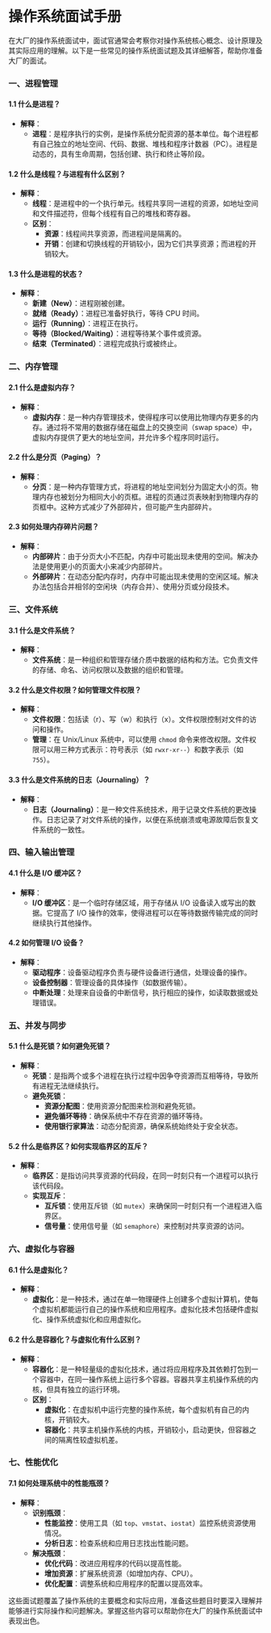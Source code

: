 # 操作系统面试手册

在大厂的操作系统面试中，面试官通常会考察你对操作系统核心概念、设计原理及其实际应用的理解。以下是一些常见的操作系统面试题及其详细解答，帮助你准备大厂的面试。

### 一、进程管理

#### 1.1 **什么是进程？**
- **解释**：
  - **进程**：是程序执行的实例，是操作系统分配资源的基本单位。每个进程都有自己独立的地址空间、代码、数据、堆栈和程序计数器（PC）。进程是动态的，具有生命周期，包括创建、执行和终止等阶段。

#### 1.2 **什么是线程？与进程有什么区别？**
- **解释**：
  - **线程**：是进程中的一个执行单元。线程共享同一进程的资源，如地址空间和文件描述符，但每个线程有自己的堆栈和寄存器。
  - **区别**：
    - **资源**：线程间共享资源，而进程间是隔离的。
    - **开销**：创建和切换线程的开销较小，因为它们共享资源；而进程的开销较大。

#### 1.3 **什么是进程的状态？**
- **解释**：
  - **新建（New）**：进程刚被创建。
  - **就绪（Ready）**：进程已准备好执行，等待 CPU 时间。
  - **运行（Running）**：进程正在执行。
  - **等待（Blocked/Waiting）**：进程等待某个事件或资源。
  - **结束（Terminated）**：进程完成执行或被终止。

### 二、内存管理

#### 2.1 **什么是虚拟内存？**
- **解释**：
  - **虚拟内存**：是一种内存管理技术，使得程序可以使用比物理内存更多的内存。通过将不常用的数据存储在磁盘上的交换空间（swap space）中，虚拟内存提供了更大的地址空间，并允许多个程序同时运行。

#### 2.2 **什么是分页（Paging）？**
- **解释**：
  - **分页**：是一种内存管理方式，将进程的地址空间划分为固定大小的页。物理内存也被划分为相同大小的页框。进程的页通过页表映射到物理内存的页框中。这种方式减少了外部碎片，但可能产生内部碎片。

#### 2.3 **如何处理内存碎片问题？**
- **解释**：
  - **内部碎片**：由于分页大小不匹配，内存中可能出现未使用的空间。解决办法是使用更小的页面大小来减少内部碎片。
  - **外部碎片**：在动态分配内存时，内存中可能出现未使用的空闲区域。解决办法包括合并相邻的空闲块（内存合并）、使用分页或分段技术。

### 三、文件系统

#### 3.1 **什么是文件系统？**
- **解释**：
  - **文件系统**：是一种组织和管理存储介质中数据的结构和方法。它负责文件的存储、命名、访问权限以及数据的组织和管理。

#### 3.2 **什么是文件权限？如何管理文件权限？**
- **解释**：
  - **文件权限**：包括读（r）、写（w）和执行（x）。文件权限控制对文件的访问和操作。
  - **管理**：在 Unix/Linux 系统中，可以使用 `chmod` 命令来修改权限。文件权限可以用三种方式表示：符号表示（如 `rwxr-xr--`）和数字表示（如 `755`）。

#### 3.3 **什么是文件系统的日志（Journaling）？**
- **解释**：
  - **日志（Journaling）**：是一种文件系统技术，用于记录文件系统的更改操作。日志记录了对文件系统的操作，以便在系统崩溃或电源故障后恢复文件系统的一致性。

### 四、输入输出管理

#### 4.1 **什么是 I/O 缓冲区？**
- **解释**：
  - **I/O 缓冲区**：是一个临时存储区域，用于存储从 I/O 设备读入或写出的数据。它提高了 I/O 操作的效率，使得进程可以在等待数据传输完成的同时继续执行其他操作。

#### 4.2 **如何管理 I/O 设备？**
- **解释**：
  - **驱动程序**：设备驱动程序负责与硬件设备进行通信，处理设备的操作。
  - **设备控制器**：管理设备的具体操作（如数据传输）。
  - **中断处理**：处理来自设备的中断信号，执行相应的操作，如读取数据或处理错误。

### 五、并发与同步

#### 5.1 **什么是死锁？如何避免死锁？**
- **解释**：
  - **死锁**：是指两个或多个进程在执行过程中因争夺资源而互相等待，导致所有进程无法继续执行。
  - **避免死锁**：
    - **资源分配图**：使用资源分配图来检测和避免死锁。
    - **避免循环等待**：确保系统中不存在资源的循环等待。
    - **使用银行家算法**：动态分配资源，确保系统始终处于安全状态。

#### 5.2 **什么是临界区？如何实现临界区的互斥？**
- **解释**：
  - **临界区**：是指访问共享资源的代码段，在同一时刻只有一个进程可以执行该代码段。
  - **实现互斥**：
    - **互斥锁**：使用互斥锁（如 `mutex`）来确保同一时刻只有一个进程进入临界区。
    - **信号量**：使用信号量（如 `semaphore`）来控制对共享资源的访问。

### 六、虚拟化与容器

#### 6.1 **什么是虚拟化？**
- **解释**：
  - **虚拟化**：是一种技术，通过在单一物理硬件上创建多个虚拟计算机，使每个虚拟机都能运行自己的操作系统和应用程序。虚拟化技术包括硬件虚拟化、操作系统虚拟化和应用虚拟化。

#### 6.2 **什么是容器化？与虚拟化有什么区别？**
- **解释**：
  - **容器化**：是一种轻量级的虚拟化技术，通过将应用程序及其依赖打包到一个容器中，在同一操作系统上运行多个容器。容器共享主机操作系统的内核，但具有独立的运行环境。
  - **区别**：
    - **虚拟化**：在虚拟机中运行完整的操作系统，每个虚拟机有自己的内核，开销较大。
    - **容器化**：共享主机操作系统的内核，开销较小，启动更快，但容器之间的隔离性较虚拟机差。

### 七、性能优化

#### 7.1 **如何处理系统中的性能瓶颈？**
- **解释**：
  - **识别瓶颈**：
    - **性能监控**：使用工具（如 `top`、`vmstat`、`iostat`）监控系统资源使用情况。
    - **分析日志**：检查系统和应用日志找出性能问题。
  - **解决瓶颈**：
    - **优化代码**：改进应用程序的代码以提高性能。
    - **增加资源**：扩展系统资源（如增加内存、CPU）。
    - **优化配置**：调整系统和应用程序的配置以提高效率。

这些面试题覆盖了操作系统的主要概念和实际应用，准备这些题目时要深入理解并能够进行实际操作和问题解决。掌握这些内容可以帮助你在大厂的操作系统面试中表现出色。